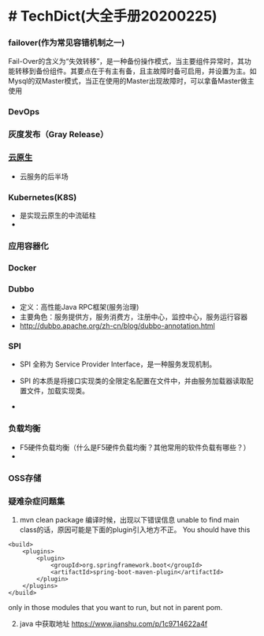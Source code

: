 #  # TechDict(大全手册20200225)

### failover(作为常见容错机制之一)

Fail-Over的含义为“失效转移”，是一种备份操作模式，当主要组件异常时，其功能转移到备份组件。其要点在于有主有备，且主故障时备可启用，并设置为主。如Mysql的双Master模式，当正在使用的Master出现故障时，可以拿备Master做主使用

### DevOps



### 灰度发布（Gray Release）



### [云原生](https://blog.csdn.net/BtB5e6Nsu1g511Eg5XEg/article/details/102422533)

- 云服务的后半场

### Kubernetes(K8S)

- 是实现云原生的中流砥柱
- 

### 应用容器化

### Docker



### Dubbo

- 定义：高性能Java RPC框架(服务治理)
- 主要角色：服务提供方，服务消费方，注册中心，监控中心，服务运行容器
- http://dubbo.apache.org/zh-cn/blog/dubbo-annotation.html

### SPI

- SPI 全称为 Service Provider Interface，是一种服务发现机制。

- SPI 的本质是将接口实现类的全限定名配置在文件中，并由服务加载器读取配置文件，加载实现类。
- 

### 负载均衡

- F5硬件负载均衡（什么是F5硬件负载均衡？其他常用的软件负载有哪些？）
- 

### OSS存储



### 疑难杂症问题集
1. mvn clean package 编译时候，出现以下错误信息 unable to find main class的话，原因可能是下面的plugin引入地方不正。
You should have this
```
<build>
    <plugins>
        <plugin>
            <groupId>org.springframework.boot</groupId>
            <artifactId>spring-boot-maven-plugin</artifactId>
        </plugin>
    </plugins>
</build>
```

only in those modules that you want to run, but not in parent pom.


2. java 中获取地址
https://www.jianshu.com/p/1c9714622a4f







